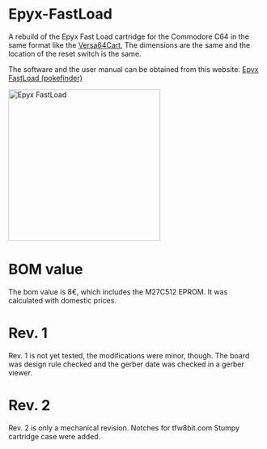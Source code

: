 # Epyx-FastLoad
A rebuild of the Epyx Fast Load cartridge for the Commodore C64 in the same format like the <a href="https://github.com/bwack/Versa64Cart">Versa64Cart<a>,
The dimensions are the same and the location of the reset switch is the same.

The software and the user manual can be obtained from this website: <a href="https://rr.pokefinder.org/wiki/Epyx_FastLoad">Epyx FastLoad (pokefinder)</a>  

<img src="https://github.com/svenpetersen1965/Epyx-FastLoad/blob/master/Rev.%200/pictures/4931_EpyxFastLoad.JPG" width="300" alt="Epyx FastLoad">

# BOM value
The bom value is 8€, which includes the M27C512 EPROM. It was calculated with domestic prices. 

# Rev. 1
Rev. 1 is not yet tested, the modifications were minor, though. The board was design rule checked and the gerber date was checked in a gerber viewer.

# Rev. 2
Rev. 2 is only a mechanical revision. Notches for tfw8bit.com Stumpy cartridge case were added. 
